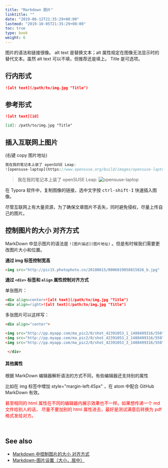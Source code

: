 ```yaml
---
title: "Markdown 图片"
linktitle: ""
date: "2019-06-12T21:35:29+08:00"
lastmod: "2019-10-05T21:35:29+08:00"
toc: true
type: book
weight: 6
---
```


图片的语法和链接很像。
alt text 是替换文本；alt 属性规定在图像无法显示时的替代文本。虽然 alt text 可以不填，但推荐还是填上。
Title 是可选项。



## 行内形式

```markdown
![alt text](/path/to/img.jpg "Title")
```



## 参考形式

```markdown
![alt text][id]

[id]: /path/to/img.jpg "Title"
```



## 插入互联网上图片

(右键 copy 图片地址)

```php
我在我的笔记本上装了 openSUSE Leap: 
![opensuse-laptop](https://www.opensuse.org/build/images/opensuse-laptop.gif)
```
>我在我的笔记本上装了 openSUSE Leap: ![opensuse-laptop](https://www.opensuse.org/build/images/opensuse-laptop.gif)



在 Typora 软件中，复制图像的链接，选中文字按 <kbd>ctrl-shift-I</kbd> 快速插入图像。

尽管互联网上有大量资源，为了确保文章图片不丢失，同时避免侵权，尽量上传自己的图片。



## 控制图片的大小 对齐方式

MarkDown 中显示图片的语法是 `![图片描述](图片地址)` 。但是有时候我们需要更改图片大小和位置。

**通过 img 标签控制宽高**

```markdown
<img src="http://pic15.photophoto.cn/20100615/0006019058815826_b.jpg"  height="330" width="495">
```

**通过 `<div>` 标签和 `align` 属性控制对齐方式**

单张图片：
```markdown
<div align=center>![alt text](/path/to/img.jpg "Title")
<div align=right>![alt text](/path/to/img.jpg "Title")
```

多张图片可以这样写：
```markdown
<div align="center">

<img src="http://pp.myapp.com/ma_pic2/0/shot_42391053_1_1488499316/550" height="330" width="190" >
<img src="http://pp.myapp.com/ma_pic2/0/shot_42391053_2_1488499316/550" height="330" width="190" >
<img src="http://pp.myapp.com/ma_pic2/0/shot_42391053_3_1488499316/550" height="330" width="190" >

 </div>
```


#### 其他属性

根据 MarkDown 编辑器解析语法的方式不同，有些编辑器还支持别的属性

比如在 img 标签中增加 style="margin-left:45px" ，在 atom 中配合 GitHub MarkDown 有效。

<font color=red>甚至相同的 html 属性在不同的编辑器内展示效果也不一样。如果想传递一个 md 文件给别人的话， 尽量不要加别的 html 属性进去，最好是测试满意后转换为 pdf 格式发给对方。</font>



​     

## See also

* [Markdown 中控制图片的大小 对齐方式](https://blog.csdn.net/sunsteam/article/details/73112787)
* [Markdown-图片设置（大小，居中）](https://blog.csdn.net/qq_35451572/article/details/79443467)

